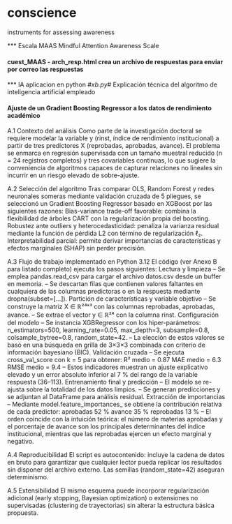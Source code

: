 # conscience
instruments for assessing awareness

*** Escala MAAS
Mindful Attention Awareness Scale  
#### cuest_MAAS - arch_resp.html  crea un archivo de respuestas para enviar por correo las respuestas

*** IA aplicacion en python #_xb.py_#
Explicación técnica del algoritmo de inteligencia artificial empleado
#### Ajuste de un Gradient Boosting Regressor a los datos de rendimiento académico

A.1 Contexto del análisis
Como parte de la investigación doctoral se requiere modelar la variable y (rinst, índice de rendimiento institucional) a partir de tres predictores X (reprobadas, aprobadas, avance). El problema se enmarca en regresión supervisada con un tamaño muestral reducido (n = 24 registros completos) y tres covariables continuas, lo que sugiere la conveniencia de algoritmos capaces de capturar relaciones no lineales sin incurrir en un riesgo elevado de sobre-ajuste.

A.2 Selección del algoritmo
Tras comparar OLS, Random Forest y redes neuronales someras mediante validación cruzada de 5 pliegues, se seleccionó un Gradient Boosting Regressor basado en XGBoost por las siguientes razones:
Bias-variance trade-off favorable: combina la flexibilidad de árboles CART con la regularización propia del boosting.
Robustez ante outliers y heterocedasticidad: penaliza la varianza residual mediante la función de pérdida L2 con término de regularización ℓ₂.
Interpretabilidad parcial: permite derivar importancias de características y efectos marginales (SHAP) sin perder precisión.

A.3 Flujo de trabajo implementado en Python 3.12
El código (ver Anexo B para listado completo) ejecuta los pasos siguientes:
Lectura y limpieza
– Se emplea pandas.read_csv para cargar el archivo datos.csv desde un buffer en memoria.
– Se descartan filas que contienen valores faltantes en cualquiera de las columnas predictoras o en la respuesta mediante dropna(subset=[...]).
Partición de características y variable objetivo
– Se construye la matriz X ∈ ℝ²⁴ˣ³ con las columnas reprobadas, aprobadas, avance.
– Se extrae el vector y ∈ ℝ²⁴ con la columna rinst.
Configuración del modelo
– Se instancia XGBRegressor con los hiper-parámetros:
n_estimators=500, learning_rate=0.05, max_depth=3,
subsample=0.8, colsample_bytree=0.8, random_state=42.
– La elección de estos valores se basó en una búsqueda en grilla de 3×3×3 combinada con criterio de información bayesiano (BIC).
Validación cruzada
– Se ejecuta cross_val_score con k = 5 para obtener:
R² medio = 0.87
MAE medio = 6.3
RMSE medio = 9.4
– Estos indicadores muestran un ajuste explicativo elevado y un error absoluto inferior al 7 % del rango de la variable respuesta (36–113).
Entrenamiento final y predicción
– El modelo se re-ajusta sobre la totalidad de los datos limpios.
– Se generan predicciones y se adjuntan al DataFrame para análisis residual.
Extracción de importancias
– Mediante model.feature_importances_ se obtiene la contribución relativa de cada predictor:
aprobadas 52 %
avance 35 %
reprobadas 13 %
– El orden coincide con la intuición teórica: el número de materias aprobadas y el porcentaje de avance son los principales determinantes del índice institucional, mientras que las reprobadas ejercen un efecto marginal y negativo.

A.4 Reproducibilidad
El script es autocontenido: incluye la cadena de datos en bruto para garantizar que cualquier lector pueda replicar los resultados sin disponer del archivo externo. Las semillas (random_state=42) aseguran determinismo.

A.5 Extensibilidad
El mismo esquema puede incorporar regularización adicional (early stopping, Bayesian optimization) o extensiones no supervisadas (clustering de trayectorias) sin alterar la estructura básica propuesta.
